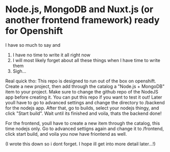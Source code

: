 # Node.js, MongoDB and Nuxt.js (or another frontend framework) ready for Openshift
I have so much to say and
1. I have no time to write it all right now
2. I will most likely forget about all these things when I have time to write them
3. Sigh...

Real quick tho: This repo is designed to run out of the box on openshift. Create a new project, then add through the catalog a "Node.js + MongoDB" item to your project. Make sure to change the github repo of the NodeJS app before creating it. You can put this repo if you want to test it out! Later youll have to go to advanced settings and change the directory to /backend for the nodejs app. After that, go to builds, select your nodejs thingy, and click "Start build". Wait until its finished and voila, thats the backend done!

For the frontend, youll have to create a new item through the catalog, this time nodejs only. Go to advanced settigns again and change it to /frontend, click start build, and voila you now have friontend as well.

(I wrote this down so i dont forget. I hope ill get into more detail later...!)